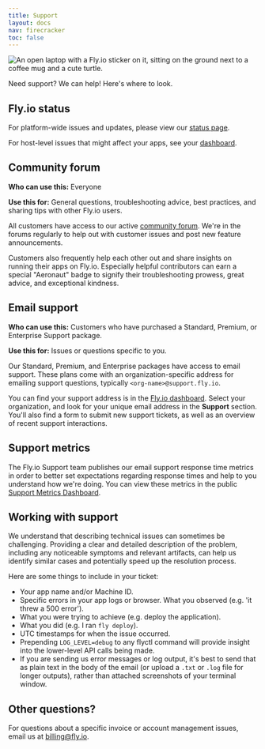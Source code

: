 ```yaml
---
title: Support
layout: docs
nav: firecracker
toc: false
---
```


<img src="/static/images/support.webp" srcset="/static/images/support@2x.webp 2x" alt="An open laptop with a Fly.io sticker on it, sitting on the ground next to a coffee mug and a cute turtle.">

Need support? We can help! Here's where to look.

## Fly.io status

For platform-wide issues and updates, please view our [status page](https://status.flyio.net/).

For host-level issues that might affect your apps, see your [dashboard](https://fly.io/dashboard).

## Community forum

**Who can use this:** Everyone

**Use this for:** General questions, troubleshooting advice, best practices, and sharing tips with other Fly.io users.

All customers have access to our active [community forum](https://community.fly.io). We're in the forums regularly to help out with customer issues and post new feature announcements.

Customers also frequently help each other out and share insights on running their apps on Fly.io. Especially helpful contributors can earn a special "Aeronaut" badge to signify their troubleshooting prowess, great advice, and exceptional kindness.

## Email support

**Who can use this:** Customers who have purchased a Standard, Premium, or Enterprise Support package.

**Use this for:**  Issues or questions specific to you.

Our Standard, Premium, and Enterprise packages have access to email support. These plans come with an organization-specific address for emailing support questions, typically `<org-name>@support.fly.io`.

You can find your support address is in the [Fly.io dashboard](https://fly.io/dashboard). Select your organization, and look for your unique email address in the **Support** section. You'll also find a form to submit new support tickets, as well as an overview of recent support interactions.

## Support metrics

The Fly.io Support team publishes our email support response time metrics in order to better set expectations regarding response times and help to you understand how we're doing. You can view these metrics in the public [Support Metrics Dashboard](https://fly.io/support).

## Working with support

We understand that describing technical issues can sometimes be challenging. Providing a clear and detailed description of the problem, including any noticeable symptoms and relevant artifacts, can help us identify similar cases and potentially speed up the resolution process.

Here are some things to include in your ticket:
- Your app name and/or Machine ID.
- Specific errors in your app logs or browser. What you observed (e.g. 'it threw a 500 error').
- What you were trying to achieve (e.g. deploy the application).
- What you did (e.g. I ran `fly deploy`).
- UTC timestamps for when the issue occurred.
- Prepending `LOG_LEVEL=debug` to any flyctl command will provide insight into the lower-level API calls being made.
- If you are sending us error messages or log output, it's best to send that as plain text in the body of the email (or upload a `.txt` or `.log` file for longer outputs), rather than attached screenshots of your terminal window.

## Other questions?

For questions about a specific invoice or account management issues, email us at [billing@fly.io](mailto:billing@fly.io).
